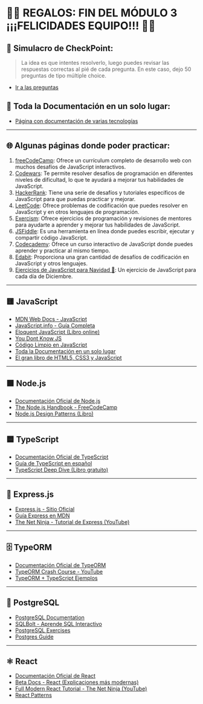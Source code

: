 # 🎉🎉 REGALOS: FIN DEL MÓDULO 3 ¡¡¡FELICIDADES EQUIPO!!! 🎉🎉

## 🎯 Simulacro de CheckPoint:

> La idea es que intentes resolverlo, luego puedes revisar las respuestas correctas al pié de cada pregunta.
> En este caso, dejo 50 preguntas de tipo múltiple choice.

- [Ir a las preguntas](./choice.md)

## 📝 Toda la Documentación en un solo lugar:

- [Página con documentación de varias tecnologías](https://devdocs.io/)

---

## 🌐 Algunas páginas donde poder practicar:

1. [freeCodeCamp](https://www.freecodecamp.org/): Ofrece un currículum completo de desarrollo web con muchos desafíos de JavaScript interactivos.
2. [Codewars](https://www.codewars.com/): Te permite resolver desafíos de programación en diferentes niveles de dificultad, lo que te ayudará a mejorar tus habilidades de JavaScript.
3. [HackerRank](https://www.hackerrank.com/): Tiene una serie de desafíos y tutoriales específicos de JavaScript para que puedas practicar y mejorar.
4. [LeetCode](https://leetcode.com/): Ofrece problemas de codificación que puedes resolver en JavaScript y en otros lenguajes de programación.
5. [Exercism](https://exercism.org/): Ofrece ejercicios de programación y revisiones de mentores para ayudarte a aprender y mejorar tus habilidades de JavaScript.
6. [JSFiddle](https://jsfiddle.net/): Es una herramienta en línea donde puedes escribir, ejecutar y compartir código JavaScript.
7. [Codecademy](https://www.codecademy.com/): Ofrece un curso interactivo de JavaScript donde puedes aprender y practicar al mismo tiempo.
8. [Edabit](https://edabit.com/): Proporciona una gran cantidad de desafíos de codificación en JavaScript y otros lenguajes.
9. [Ejercicios de JavaScript para Navidad 🎄](https://adventjs.dev/es): Un ejercicio de JavaScript para cada día de Diciembre.

---

## 🟨 JavaScript

- [MDN Web Docs - JavaScript](https://developer.mozilla.org/es/docs/Web/JavaScript)
- [JavaScript.info - Guía Completa](https://es.javascript.info/)
- [Eloquent JavaScript (Libro online)](https://eloquentjavascript.net/)
- [You Dont Know JS](https://github.com/getify/You-Dont-Know-JS)
- [Código Limpio en JavaScript](https://github.com/andersontr15/clean-code-javascript-es)
- [Toda la Documentación en un solo lugar](https://devdocs.io/)
- [El gran libro de HTML5, CSS3 y JavaScript](https://github.com/jorgegarba/CodiGo8/blob/master/El%20gran%20libro%20de%20HTML5%2C%20CSS3%20y%20JavaScript%20Ed%203.pdf)

---

## 🟩 Node.js

- [Documentación Oficial de Node.js](https://nodejs.org/es/docs)
- [The Node.js Handbook - FreeCodeCamp](https://www.freecodecamp.org/news/the-nodejs-handbook/)
- [Node.js Design Patterns (Libro)](https://www.nodejsdesignpatterns.com/)

---

## 🟦 TypeScript

- [Documentación Oficial de TypeScript](https://www.typescriptlang.org/docs/)
- [Guía de TypeScript en español](https://www.typescripttutorial.net/)
- [TypeScript Deep Dive (Libro gratuito)](https://basarat.gitbook.io/typescript/)

---

## 🚂 Express.js

- [Express.js - Sitio Oficial](https://expressjs.com/es/)
- [Guía Express en MDN](https://developer.mozilla.org/es/docs/Learn/Server-side/Express_Nodejs)
- [The Net Ninja - Tutorial de Express (YouTube)](https://www.youtube.com/playlist?list=PL4cUxeGkcC9gcy9lrvMJ75z9maRw4byYp)

---

## 🗄️ TypeORM

- [Documentación Oficial de TypeORM](https://typeorm.io/)
- [TypeORM Crash Course - YouTube](https://www.youtube.com/watch?v=ABVd0EhpBHw)
- [TypeORM + TypeScript Ejemplos](https://wanago.io/courses/typeorm/)

---

## 🐘 PostgreSQL

- [PostgreSQL Documentation](https://www.postgresql.org/docs/)
- [SQLBolt - Aprende SQL Interactivo](https://sqlbolt.com/)
- [PostgreSQL Exercises](https://pgexercises.com/)
- [Postgres Guide](http://postgresguide.com/)

---

## ⚛️ React

- [Documentación Oficial de React](https://react.dev/)
- [Beta Docs - React (Explicaciones más modernas)](https://beta.reactjs.org/)
- [Full Modern React Tutorial - The Net Ninja (YouTube)](https://www.youtube.com/playlist?list=PL4cUxeGkcC9gcy9lrvMJ75z9maRw4byYp)
- [React Patterns](https://reactpatterns.com/)
